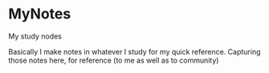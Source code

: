# MyNotes
My study nodes


Basically I make notes in whatever I study for my quick reference.
Capturing those notes here, for reference (to me as well as to community)
